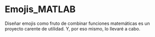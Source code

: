 # Emojis_MATLAB
 Diseñar emojis como fruto de combinar funciones matemáticas es un proyecto carente de utilidad. Y, por eso mismo, lo llevaré a cabo.
